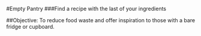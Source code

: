 #Empty Pantry
###Find a recipe with the last of your ingredients

##Objective: To reduce food waste and offer inspiration to those with a bare fridge or cupboard.